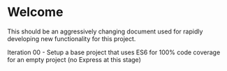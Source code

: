 # Welcome
This should be an aggressively changing document used for rapidly developing new functionality for this project.

Iteration 
00 - Setup a base project that uses ES6 for 100% code coverage for an empty project (no Express at this stage)
